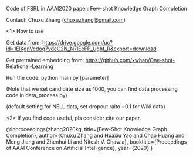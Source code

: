 Code of FSRL in AAAI2020 paper: Few-shot Knowledge Graph Completion

Contact: Chuxu Zhang (chuxuzhang@gmail.com)


<1> How to use

Get data from: https://drive.google.com/uc?id=1ElKgnVcdoq7vdcC2N_N7lEeFP_Ughf_R&export=download

Get pretrained embedding from: https://github.com/xwhan/One-shot-Relational-Learning

Run the code: python main.py [parameter]

(Note that we set candidate size as 1000, you can find data processing code in data_process.py)

(default setting for NELL data, set dropout raito ~0.1 for Wiki data)

<2> If you find code useful, pls consider cite our paper.

@inproceedings{zhang2020kg,
  title={Few-Shot Knowledge Graph Completion},
  author={Chuxu Zhang and Huaxiu Yao and Chao Huang and Meng Jiang and Zhenhui Li and Nitesh V. Chawla},
  booktitle={Proceedings of AAAI Conference on Artificial Intelligence},
  year={2020}
}

